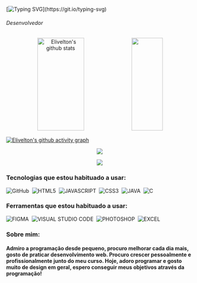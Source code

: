 
[![Typing SVG](https://readme-typing-svg.herokuapp.com?pause=1000&color=33cc33&size=40&center=true&vCenter=true&width=1000&height=180&lines=Ol%C3%A1+a+todos%2C+Meu+nome+%C3%A9+Elivelton!;Sou+de+Triunfo%2C+Para%C3%ADba%2C+Brasil;Estudo+no+Instituto+Federal+da+Para%C3%ADba.)](https://git.io/typing-svg)
###### Desenvolvedor

<div align="center">  
  <img width="50%" height="250px" src="https://github-readme-stats.vercel.app/api?username=livelton&show_icons=true&count_private=true&hide_border=true&title_color=33cc33&icon_color=33cc33&text_color=c9d1d9&bg_color=0d1117" alt="Elivelton's github stats" /> 
  <img width="41%" height="250" src="https://github-readme-stats.vercel.app/api/top-langs/?username=livelton&layout=compact&hide_border=true&title_color=33cc33&text_color=c9d1d9&bg_color=0d1117" />
</div>

[![Elivelton's github activity graph](https://github-readme-activity-graph.cyclic.app/graph?username=livelton&theme=github-compact)](https://github.com/ashutosh00710/github-readme-activity-graph)

<p align="center">
  <img src="https://github-profile-trophy.vercel.app/?username=livelton&theme=onestar&row=2&no-bg=true&column=3&margin-w=15&margin-h=15" />
</p>

<div align="center">  
<a href="www.linkedin.com/in/livelton" target="_blank"><img src="https://img.shields.io/badge/linkedin-%230077B5.svg?style=for-the-badge&logo=linkedin&logoColor=white"></a>
</div> 

### Tecnologias que estou habituado a usar:

![GitHub](https://img.shields.io/badge/-GitHub-0D1117?style=for-the-badge&logo=github&labelColor=0D1117)&nbsp;
![HTML5](https://img.shields.io/badge/-HTML5-0D1117?style=for-the-badge&logo=html5&logoColor=FFFFFF&labelColor=0D1117)&nbsp;
![JAVASCRIPT](https://img.shields.io/badge/-JavaScript-0D1117?style=for-the-badge&logo=html5&logoColor=FFFFFF&labelColor=0D1117)&nbsp;
![CSS3](https://img.shields.io/badge/-CSS3-0D1117?style=for-the-badge&logo=css3&labelColor=0D1117)&nbsp;
![JAVA](https://img.shields.io/badge/-Java-0D1117?style=for-the-badge&logo=openjdk&labelColor=0D1117)&nbsp;
![C](https://img.shields.io/badge/-C-0D1117?style=for-the-badge&logo=c&logoColor=FFFFFF&labelColor=0D1117)&nbsp;


### Ferramentas que estou habituado a usar:
![FIGMA](https://img.shields.io/badge/-Figma-0D1117?style=for-the-badge&logo=figma&logoColor=FFFFFF&labelColor=0D1117)&nbsp;
![VISUAL STUDIO CODE](https://img.shields.io/badge/-VSCode-0D1117?style=for-the-badge&logo=visualstudiocode&logoColor=FFFFFF&labelColor=0D1117)&nbsp;
![PHOTOSHOP](https://img.shields.io/badge/-Photoshop-0D1117?style=for-the-badge&logo=adobephotoshop&logoColor=FFFFFF&labelColor=0D1117)&nbsp;
![EXCEL](https://img.shields.io/badge/-Excel-0D1117?style=for-the-badge&logo=microsoftexcel&logoColor=FFFFFF&labelColor=0D1117)&nbsp;


### Sobre mim:
#### Admiro a programação desde pequeno, procuro melhorar cada dia mais, gosto de praticar desenvolvimento web. Procuro crescer pessoalmente e profissionalmente junto do meu curso. Hoje, adoro programar e gosto muito de design em geral, espero conseguir meus objetivos através da programação!



